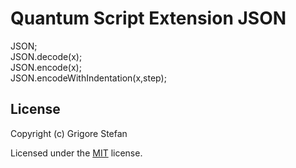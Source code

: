 # Quantum Script Extension JSON

JSON;\
JSON.decode(x);\
JSON.encode(x);\
JSON.encodeWithIndentation(x,step);

## License

Copyright (c) Grigore Stefan

Licensed under the [MIT](LICENSE) license.

